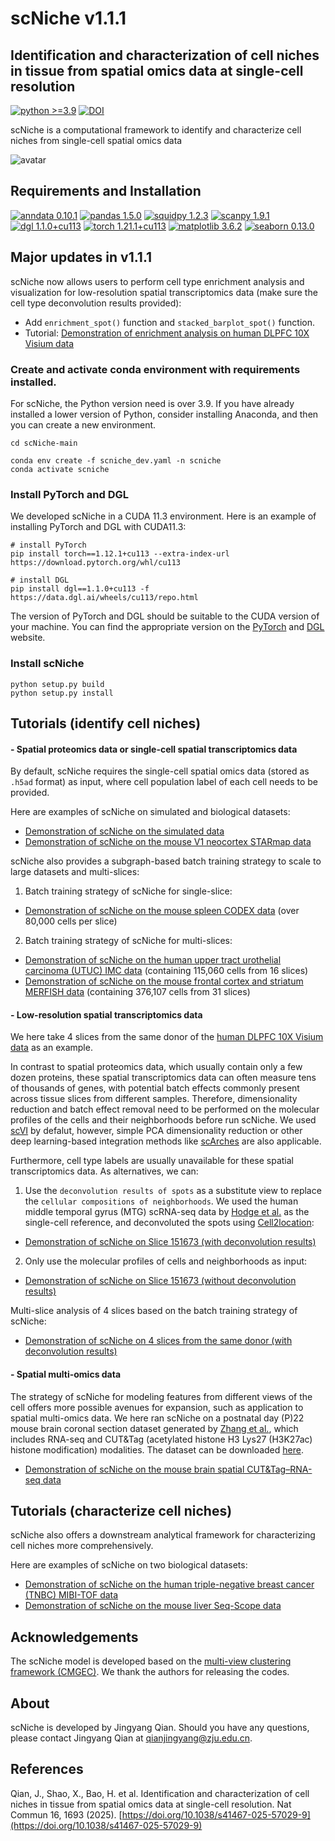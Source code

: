 # scNiche v1.1.1

## Identification and characterization of cell niches in tissue from spatial omics data at single-cell resolution

[![python >=3.9](https://img.shields.io/badge/python-%3E%3D3.9-brightgreen)](https://www.python.org/) [![DOI](https://zenodo.org/badge/DOI/10.5281/zenodo.14195486.svg)](https://doi.org/10.5281/zenodo.14195486)

scNiche is a computational framework to identify and characterize cell niches from single-cell spatial omics data

![avatar](images/workflow.jpg)

## Requirements and Installation
[![anndata 0.10.1](https://img.shields.io/badge/anndata-0.10.1-success)](https://pypi.org/project/anndata/) [![pandas 1.5.0](https://img.shields.io/badge/pandas-1.5.0-important)](https://pypi.org/project/pandas/) [![squidpy 1.2.3](https://img.shields.io/badge/squidpy-1.2.3-critical)](https://pypi.org/project/squidpy/) [![scanpy 1.9.1](https://img.shields.io/badge/scanpy-1.9.1-informational)](https://github.com/scverse/scanpy) [![dgl 1.1.0+cu113](https://img.shields.io/badge/dgl-1.1.0%2Bcu113-blueviolet)](https://www.dgl.ai/)  [![torch 1.21.1+cu113](https://img.shields.io/badge/torch-1.12.1%2Bcu113-%23808080)](https://pytorch.org/get-started/locally/) [![matplotlib 3.6.2](https://img.shields.io/badge/matplotlib-3.6.2-ff69b4)](https://pypi.org/project/matplotlib/) [![seaborn 0.13.0](https://img.shields.io/badge/seaborn-0.13.0-9cf)](https://pypi.org/project/seaborn/) 

## Major updates in v1.1.1
scNiche now allows users to perform cell type enrichment analysis and visualization for low-resolution spatial transcriptomics data (make sure the cell type deconvolution results provided):
   * Add `enrichment_spot()` function and `stacked_barplot_spot()` function.
   * Tutorial: [Demonstration of enrichment analysis on human DLPFC 10X Visium data](tutorial/tutorial_DLPFC-analysis.ipynb) 


### Create and activate conda environment with requirements installed.
For scNiche, the Python version need is over 3.9. If you have already installed a lower version of Python, consider installing Anaconda, and then you can create a new environment.
```
cd scNiche-main

conda env create -f scniche_dev.yaml -n scniche
conda activate scniche
```

### Install PyTorch and DGL
We developed scNiche in a CUDA 11.3 environment. Here is an example of installing PyTorch and DGL with CUDA11.3:
```
# install PyTorch
pip install torch==1.12.1+cu113 --extra-index-url https://download.pytorch.org/whl/cu113

# install DGL
pip install dgl==1.1.0+cu113 -f https://data.dgl.ai/wheels/cu113/repo.html
```
The version of PyTorch and DGL should be suitable to the CUDA version of your machine. You can find the appropriate version on the [PyTorch](https://pytorch.org/get-started/locally/) and [DGL](https://www.dgl.ai/) website.


### Install scNiche
```
python setup.py build
python setup.py install
```

## Tutorials (identify cell niches)
#### - Spatial proteomics data or single-cell spatial transcriptomics data

By default, scNiche requires the single-cell spatial omics data (stored as `.h5ad` format) as input, where cell population label of each cell needs to be provided. 

Here are examples of scNiche on simulated and biological datasets:
* [Demonstration of scNiche on the simulated data](tutorial/tutorial_simulated.ipynb)
* [Demonstration of scNiche on the mouse V1 neocortex STARmap data](tutorial/tutorial_STARmap.ipynb)


scNiche also provides a subgraph-based batch training strategy to scale to large datasets and multi-slices:

1. Batch training strategy of scNiche for single-slice:
* [Demonstration of scNiche on the mouse spleen CODEX data](tutorial/tutorial_spleen.ipynb) (over 80,000 cells per slice)

2. Batch training strategy of scNiche for multi-slices:
* [Demonstration of scNiche on the human upper tract urothelial carcinoma (UTUC) IMC data](tutorial/tutorial_utuc.ipynb) (containing 115,060 cells from 16 slices)
* [Demonstration of scNiche on the mouse frontal cortex and striatum MERFISH data](tutorial/tutorial_MERFISH.ipynb) (containing 376,107 cells from 31 slices)


#### - Low-resolution spatial transcriptomics data 
We here take 4 slices from the same donor of the [human DLPFC 10X Visium data](http://spatial.libd.org/spatialLIBD/) as an example.

In contrast to spatial proteomics data, which usually contain only a few dozen proteins, these spatial transcriptomics data can often measure tens of thousands of genes, 
with potential batch effects commonly present across tissue slices from different samples. 
Therefore, dimensionality reduction and batch effect removal need to be performed on the molecular profiles of the cells and their neighborhoods before run scNiche.
We used [scVI](https://github.com/scverse/scvi-tools) by defalut, however, simple PCA dimensionality reduction or other deep learning-based integration methods like [scArches](https://github.com/theislab/scarches) are also applicable.

Furthermore, cell type labels are usually unavailable for these spatial transcriptomics data. As alternatives, 
we can: 
1. Use the `deconvolution results of spots` as a substitute view to replace the `cellular compositions of neighborhoods`. 
We used the human middle temporal gyrus (MTG) scRNA-seq data by [Hodge et al.](https://doi.org/10.1038/s41586-019-1506-7) as the single-cell reference, and deconvoluted the spots using [Cell2location](https://github.com/BayraktarLab/cell2location):

* [Demonstration of scNiche on Slice 151673 (with deconvolution results)](tutorial/tutorial_dlpfc151673.ipynb)

2. Only use the molecular profiles of cells and neighborhoods as input:

* [Demonstration of scNiche on Slice 151673 (without deconvolution results)](tutorial/tutorial_dlpfc151673-2view.ipynb)


Multi-slice analysis of 4 slices based on the batch training strategy of scNiche:

* [Demonstration of scNiche on 4 slices from the same donor (with deconvolution results)](tutorial/tutorial_DLPFC.ipynb)

#### - Spatial multi-omics data 
The strategy of scNiche for modeling features from different views of the cell offers more possible avenues for expansion, 
such as application to spatial multi-omics data. We here ran scNiche on a postnatal day (P)22 mouse brain coronal section 
dataset generated by [Zhang et al.](https://doi.org/10.1038/s41586-023-05795-1), which includes RNA-seq and CUT&Tag (acetylated histone H3 Lys27 (H3K27ac) histone modification) modalities.
The dataset can be downloaded [here](https://zenodo.org/records/10362607).

* [Demonstration of scNiche on the mouse brain spatial CUT&Tag–RNA-seq data](tutorial/tutorial_multi-omics.ipynb)


## Tutorials (characterize cell niches)
scNiche also offers a downstream analytical framework for characterizing cell niches more comprehensively.

Here are examples of scNiche on two biological datasets:
* [Demonstration of scNiche on the human triple-negative breast cancer (TNBC) MIBI-TOF data](tutorial/tutorial_tnbc.ipynb)
* [Demonstration of scNiche on the mouse liver Seq-Scope data](tutorial/tutorial_liver.ipynb)


## Acknowledgements
The scNiche model is developed based on the [multi-view clustering framework (CMGEC)](https://github.com/wangemm/CMGEC-TMM-2021). We thank the authors for releasing the codes.

## About
scNiche is developed by Jingyang Qian. Should you have any questions, please contact Jingyang Qian at qianjingyang@zju.edu.cn.

## References
Qian, J., Shao, X., Bao, H. et al. Identification and characterization of cell niches in tissue from spatial omics data at single-cell resolution. Nat Commun 16, 1693 (2025). [https://doi.org/10.1038/s41467-025-57029-9](https://doi.org/10.1038/s41467-025-57029-9)
